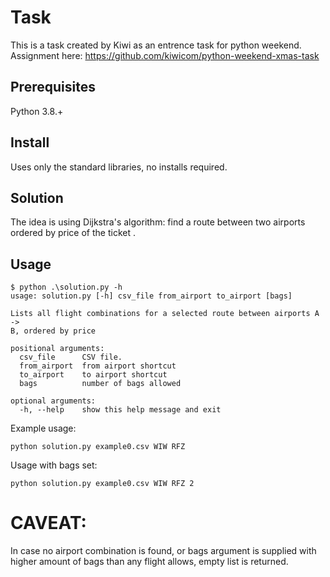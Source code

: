 # Task 

This is a task created by Kiwi as an entrence task for python weekend.  
Assignment here: https://github.com/kiwicom/python-weekend-xmas-task



## Prerequisites
Python 3.8.+

## Install 
Uses only the standard libraries, no installs required.

## Solution
The idea is using Dijkstra's algorithm: find a route between two airports 
ordered by price of the ticket .

## Usage
```
$ python .\solution.py -h
usage: solution.py [-h] csv_file from_airport to_airport [bags]

Lists all flight combinations for a selected route between airports A ->
B, ordered by price

positional arguments:
  csv_file      CSV file.
  from_airport  from airport shortcut
  to_airport    to airport shortcut
  bags          number of bags allowed

optional arguments:
  -h, --help    show this help message and exit
```

Example usage:
```
python solution.py example0.csv WIW RFZ
```

Usage with bags set:
```
python solution.py example0.csv WIW RFZ 2
```

# CAVEAT: 
In case no airport combination is found, or bags argument is supplied with 
higher amount of bags than any flight allows, empty list is returned.






